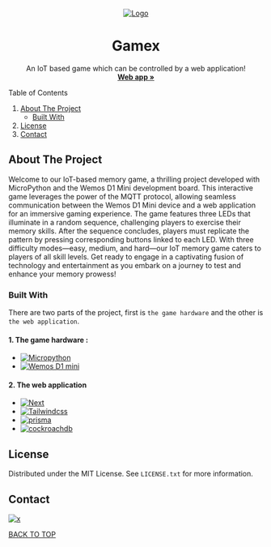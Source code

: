 <!-- PROJECT LOGO -->

<br />
<div align="center">
  <a href="https://gamex-26ek.vercel.app/">
    <img src="app/favicon.ico" alt="Logo">
  </a>
  
  # Gamex

  <!-- <h1 align="center">Gamex</h1> -->

  <p align="center">
    An IoT based game which can be controlled by a web application!
    <br />
    <a href="https://gamex-26ek.vercel.app/"><strong>Web app »</strong></a>
    <br />
  </p>
</div>


<!-- TABLE OF CONTENTS -->

  <summary>Table of Contents</summary>
  <ol>
    <li>
      <a href="#about-the-project">About The Project</a>
      <ul>
        <li><a href="#built-with">Built With</a></li>
      </ul>
    </li>
    <li><a href="#license">License</a></li>
    <li><a href="#contact">Contact</a></li>
  </ol>




<!-- ABOUT THE PROJECT -->
## About The Project

Welcome to our IoT-based memory game, a thrilling project developed with MicroPython and the Wemos D1 Mini development board. This interactive game leverages the power of the MQTT protocol, allowing seamless communication between the Wemos D1 Mini device and a web application for an immersive gaming experience. The game features three LEDs that illuminate in a random sequence, challenging players to exercise their memory skills. After the sequence concludes, players must replicate the pattern by pressing corresponding buttons linked to each LED. With three difficulty modes—easy, medium, and hard—our IoT memory game caters to players of all skill levels. Get ready to engage in a captivating fusion of technology and entertainment as you embark on a journey to test and enhance your memory prowess!


### Built With

There are two parts of the project, first is `the game hardware` and the other is `the web application`.

#### 1. The game hardware :

- [![Micropython][micropython-badge]][micropython-url]
- [![Wemos D1 mini][microcontroller-badge]][microcontroller-url]

#### 2. The web application

- [![Next][nextjs-badge]][nextjs-url]
- [![Tailwindcss][tailwindcss-badge]][tailwindcss-url]
- [![prisma][prisma-badge]][prisma-url]
- [![cockroachdb][cockroachdb-badge]][cockroachdb-url]



<!-- LICENSE -->
## License

Distributed under the MIT License. See `LICENSE.txt` for more information.


<!-- CONTACT -->
## Contact

[![x][x-badge]][x-url]

<a href="#gamex">BACK TO TOP</a>

<!-- The web application links -->

[nextjs-badge]: https://img.shields.io/badge/next.js-white?style=for-the-badge&logo=nextdotjs&logoColor=black

[nextjs-url]: https://nextjs.org/


[tailwindcss-badge]: https://img.shields.io/badge/tailwindcss-0769AD?style=for-the-badge&logo=tailwindcss&color=white

[tailwindcss-url]: https://tailwindcss.com/

[prisma-badge]: https://img.shields.io/badge/prisma-white?style=for-the-badge&logo=prisma&logoColor=blue

[prisma-url]: https://www.prisma.io/

[cockroachdb-badge]: https://img.shields.io/badge/cockroachlabs-white?style=for-the-badge&logo=cockroachlabs&logoColor=blue

[cockroachdb-url]: https://www.cockroachlabs.com/
<!-- The hardware links -->

[micropython-badge]: https://img.shields.io/badge/micropython-white?style=for-the-badge&logo=micropython&logoColor=black

[micropython-url]: https://micropython.org/

[microcontroller-badge]: https://img.shields.io/badge/espressif-white?style=for-the-badge&logo=espressif&logoColor=red

[microcontroller-url]: https://www.wemos.cc/en/latest/d1/d1_mini.html

<!-- Contacts -->

[x-badge]: https://img.shields.io/badge/x-white?style=for-the-badge&logo=x&logoColor=black

[x-url]: https://x.com/noobyco